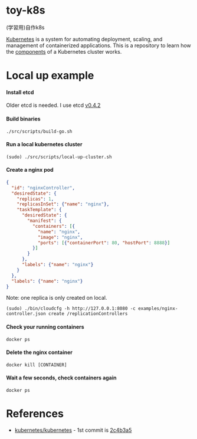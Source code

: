 # toy-k8s
(学習用)自作k8s

[Kubernetes](https://kubernetes.io) is a system for automating deployment, scaling, and management of containerized applications.
This is a repository to learn how the [components](https://kubernetes.io/docs/concepts/overview/components/) of a Kubernetes cluster works.

# Local up example
#### Install etcd
Older etcd is needed. I use etcd [v0.4.2](https://github.com/etcd-io/etcd/releases/tag/v0.4.2)

#### Build binaries
```
./src/scripts/build-go.sh
```

#### Run a local kubernetes cluster
```
(sudo) ./src/scripts/local-up-cluster.sh
```

#### Create a nginx pod
```json
{
  "id": "nginxController",
  "desiredState": {
    "replicas": 1,
    "replicasInSet": {"name": "nginx"},
    "taskTemplate": {
      "desiredState": {
        "manifest": {
          "containers": [{
            "name": "nginx",
            "image": "nginx",
            "ports": [{"containerPort": 80, "hostPort": 8888}]
          }]
        }
      },
      "labels": {"name": "nginx"}
    }
  },
  "labels": {"name": "nginx"}
}
```

Note: one replica is only created on local.

```
(sudo) ./bin/cloudcfg -h http://127.0.0.1:8080 -c examples/nginx-controller.json create /replicationControllers
```

#### Check your running containers
```
docker ps
```

#### Delete the nginx container
```
docker kill [CONTAINER]
```

#### Wait a few seconds, check containers again
```
docker ps
```

# References
- [kubernetes/kubernetes](https://github.com/kubernetes/kubernetes) - 1st commit is [2c4b3a5](https://github.com/kubernetes/kubernetes/commit/2c4b3a5)
